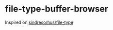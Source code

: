# file-type-buffer-browser

Inspired on [sindresorhus/file-type](https://github.com/sindresorhus/file-type)
